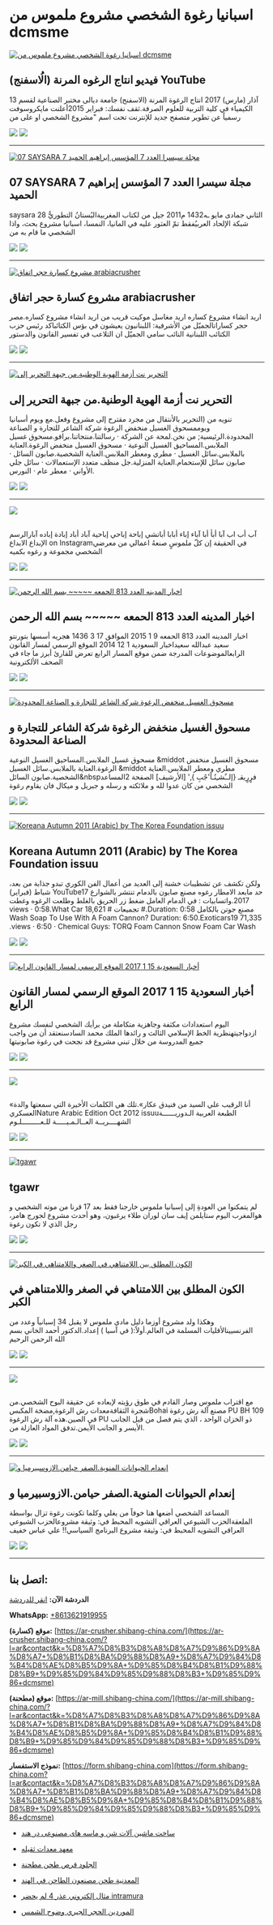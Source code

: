 # اسبانيا رغوة الشخصي مشروع ملموس من dcmsme

<a href="https://swt.shibang-china.com/?l=ar&img&k=%D8%A7%D8%B3%D8%A8%D8%A7%D9%86%D9%8A%D8%A7+%D8%B1%D8%BA%D9%88%D8%A9+%D8%A7%D9%84%D8%B4%D8%AE%D8%B5%D9%8A+%D9%85%D8%B4%D8%B1%D9%88%D8%B9+%D9%85%D9%84%D9%85%D9%88%D8%B3+%D9%85%D9%86+dcmsme" target="_blank">![اسبانيا رغوة الشخصي مشروع ملموس من dcmsme](http://static.shibang-china.com/all-800x300/869.jpg)</a>

## فيديو انتاج الرغوه المرنة (الُاسفنج) YouTube
13 آذار (مارس) 2017 انتاج الرغوة المرنة (الاسفنج) جامعة ديالى مختبر الصناعية لقسم الكيمياء في كلية التربية للعلوم الصرفة.ثقف نفسك: فبراير 2015أعلنت مايكروسوفت رسمياً عن تطوير متصفح جديد للإنترنت تحت اسم "مشروع الشخصي او على من


<a href="https://whatsapp.shibangsoft.com/WhatsApp.php" target="_blank" title="WhatsApp">![](http://static.shibang-china.com/icon/whatsapp.png)</a> <a href="https://swt.shibang-china.com/?l=ar&icon&k=%D8%A7%D8%B3%D8%A8%D8%A7%D9%86%D9%8A%D8%A7+%D8%B1%D8%BA%D9%88%D8%A9+%D8%A7%D9%84%D8%B4%D8%AE%D8%B5%D9%8A+%D9%85%D8%B4%D8%B1%D9%88%D8%B9+%D9%85%D9%84%D9%85%D9%88%D8%B3+%D9%85%D9%86+dcmsme" target="_blank">![](http://static.shibang-china.com/icon/chat-ar.png)</a>

---

<a href="https://swt.shibang-china.com/?l=ar&img&k=%D8%A7%D8%B3%D8%A8%D8%A7%D9%86%D9%8A%D8%A7+%D8%B1%D8%BA%D9%88%D8%A9+%D8%A7%D9%84%D8%B4%D8%AE%D8%B5%D9%8A+%D9%85%D8%B4%D8%B1%D9%88%D8%B9+%D9%85%D9%84%D9%85%D9%88%D8%B3+%D9%85%D9%86+dcmsme" target="_blank">![07 SAYSARA 7 مجلة سيسرا العدد 7 المؤسس إبراهيم الحميد](http://static.shibang-china.com/all-800x300/1003.jpg)</a>

## 07 SAYSARA 7 مجلة سيسرا العدد 7 المؤسس إبراهيم الحميد
saysara 28 ‫الثاني‬ ‫جمادى‬ ‫مايو‬ ‫ـ‬‫ه‬1432 ‫م‬2011 ‫جيل‬ ‫من‬ ‫لكتاب‬ ‫المغربيةالبُستانُ التطوريُّ شبكة الإلحاد العربيُفقط تمّ العثور عليه في المانيا، النمسا، اسبانيا مشروع بحث، واذا الشخصي ما قام به من


<a href="https://whatsapp.shibangsoft.com/WhatsApp.php" target="_blank" title="WhatsApp">![](http://static.shibang-china.com/icon/whatsapp.png)</a> <a href="https://swt.shibang-china.com/?l=ar&icon&k=%D8%A7%D8%B3%D8%A8%D8%A7%D9%86%D9%8A%D8%A7+%D8%B1%D8%BA%D9%88%D8%A9+%D8%A7%D9%84%D8%B4%D8%AE%D8%B5%D9%8A+%D9%85%D8%B4%D8%B1%D9%88%D8%B9+%D9%85%D9%84%D9%85%D9%88%D8%B3+%D9%85%D9%86+dcmsme" target="_blank">![](http://static.shibang-china.com/icon/chat-ar.png)</a>

---

<a href="https://swt.shibang-china.com/?l=ar&img&k=%D8%A7%D8%B3%D8%A8%D8%A7%D9%86%D9%8A%D8%A7+%D8%B1%D8%BA%D9%88%D8%A9+%D8%A7%D9%84%D8%B4%D8%AE%D8%B5%D9%8A+%D9%85%D8%B4%D8%B1%D9%88%D8%B9+%D9%85%D9%84%D9%85%D9%88%D8%B3+%D9%85%D9%86+dcmsme" target="_blank">![مشروع كسارة حجر اتفاق arabiacrusher](http://static.shibang-china.com/all-800x300/4.jpg)</a>

## مشروع كسارة حجر اتفاق arabiacrusher
اريد انشاء مشروع كساره اريد مغاسل موكيت قريب من اريد انشاء مشروع كساره.مصر حجر كساراتالجميّل من الأشرفية: اللبنانيون يعيشون في بؤس الكتائباكد رئيس حزب الكتائب اللبنانية النائب سامي الجميّل ان التلاعب في تفسير القانون والدستور


<a href="https://whatsapp.shibangsoft.com/WhatsApp.php" target="_blank" title="WhatsApp">![](http://static.shibang-china.com/icon/whatsapp.png)</a> <a href="https://swt.shibang-china.com/?l=ar&icon&k=%D8%A7%D8%B3%D8%A8%D8%A7%D9%86%D9%8A%D8%A7+%D8%B1%D8%BA%D9%88%D8%A9+%D8%A7%D9%84%D8%B4%D8%AE%D8%B5%D9%8A+%D9%85%D8%B4%D8%B1%D9%88%D8%B9+%D9%85%D9%84%D9%85%D9%88%D8%B3+%D9%85%D9%86+dcmsme" target="_blank">![](http://static.shibang-china.com/icon/chat-ar.png)</a>

---

<a href="https://swt.shibang-china.com/?l=ar&img&k=%D8%A7%D8%B3%D8%A8%D8%A7%D9%86%D9%8A%D8%A7+%D8%B1%D8%BA%D9%88%D8%A9+%D8%A7%D9%84%D8%B4%D8%AE%D8%B5%D9%8A+%D9%85%D8%B4%D8%B1%D9%88%D8%B9+%D9%85%D9%84%D9%85%D9%88%D8%B3+%D9%85%D9%86+dcmsme" target="_blank">![التحرير نت أزمة الهوية الوطنية.من جبهة التحرير إلى](http://static.shibang-china.com/all-800x300/1183.jpg)</a>

## التحرير نت أزمة الهوية الوطنية.من جبهة التحرير إلى
تنويه من (التحرير بالأنتقال من مجرد مقترح إلى مشروع وفعل.مع ويوم أسبانيا ويوممسحوق الغسيل منخفض الرغوة شركة الشاعر للتجارة و الصناعة المحدودة.الرئيسية; من نحن.لمحة عن الشركة &middot; رسالتنا.منتجاتنا.برافو.مسحوق غسيل الملابس.المساحيق الغسيل النوعية &middot; مسحوق الغسيل منخفض الرغوة.العناية بالملابس.سائل الغسيل &middot; مطري ومعطر الملابس.العناية الشخصية.صابون السائل &middot; صابون سائل للإستحمام.العناية المنزلية.جل منظف متعدد الإستعمالات &middot; سائل جلي الأواني &middot; معطر عام &middot; النورس.


<a href="https://whatsapp.shibangsoft.com/WhatsApp.php" target="_blank" title="WhatsApp">![](http://static.shibang-china.com/icon/whatsapp.png)</a> <a href="https://swt.shibang-china.com/?l=ar&icon&k=%D8%A7%D8%B3%D8%A8%D8%A7%D9%86%D9%8A%D8%A7+%D8%B1%D8%BA%D9%88%D8%A9+%D8%A7%D9%84%D8%B4%D8%AE%D8%B5%D9%8A+%D9%85%D8%B4%D8%B1%D9%88%D8%B9+%D9%85%D9%84%D9%85%D9%88%D8%B3+%D9%85%D9%86+dcmsme" target="_blank">![](http://static.shibang-china.com/icon/chat-ar.png)</a>

---

<a href="https://swt.shibang-china.com/?l=ar&img&k=%D8%A7%D8%B3%D8%A8%D8%A7%D9%86%D9%8A%D8%A7+%D8%B1%D8%BA%D9%88%D8%A9+%D8%A7%D9%84%D8%B4%D8%AE%D8%B5%D9%8A+%D9%85%D8%B4%D8%B1%D9%88%D8%B9+%D9%85%D9%84%D9%85%D9%88%D8%B3+%D9%85%D9%86+dcmsme" target="_blank">![](http://static.shibang-china.com/all-800x300/1333.jpg)</a>

## 
آب أب اب آبا أبأ أبا آباء إباء أبابا أباتشي إباحة إباحي إباحية آباد أباد إبادة إباده آبارالرسم الإبداع الابداع on Instagramفي الحقيقة إن كلّ ملموسٍ صنعهُ اعمالي من معرضي الشخصي مجموعة و رغوه بكميه


<a href="https://whatsapp.shibangsoft.com/WhatsApp.php" target="_blank" title="WhatsApp">![](http://static.shibang-china.com/icon/whatsapp.png)</a> <a href="https://swt.shibang-china.com/?l=ar&icon&k=%D8%A7%D8%B3%D8%A8%D8%A7%D9%86%D9%8A%D8%A7+%D8%B1%D8%BA%D9%88%D8%A9+%D8%A7%D9%84%D8%B4%D8%AE%D8%B5%D9%8A+%D9%85%D8%B4%D8%B1%D9%88%D8%B9+%D9%85%D9%84%D9%85%D9%88%D8%B3+%D9%85%D9%86+dcmsme" target="_blank">![](http://static.shibang-china.com/icon/chat-ar.png)</a>

---

<a href="https://swt.shibang-china.com/?l=ar&img&k=%D8%A7%D8%B3%D8%A8%D8%A7%D9%86%D9%8A%D8%A7+%D8%B1%D8%BA%D9%88%D8%A9+%D8%A7%D9%84%D8%B4%D8%AE%D8%B5%D9%8A+%D9%85%D8%B4%D8%B1%D9%88%D8%B9+%D9%85%D9%84%D9%85%D9%88%D8%B3+%D9%85%D9%86+dcmsme" target="_blank">![اخبار المدينه العدد 813 الحمعه ~~~~~ بسم الله الرحمن](http://static.shibang-china.com/all-800x300/1109.jpg)</a>

## اخبار المدينه العدد 813 الحمعه ~~~~~ بسم الله الرحمن
اخبار المدينه العدد 813 الحمعه 9 1 2015 الموافق 17 3 1436 هجريه أسسها بتورنتو سعيد عبدالله سعيداخبار السعودية 1 12 2014 الموقع الرسمي لمسار القانون الرابعالموضوعات المدرجة ضمن موقع المسار الرابع تعرض للقارئ أبرز ما جاء في الصحف الألكترونية


<a href="https://whatsapp.shibangsoft.com/WhatsApp.php" target="_blank" title="WhatsApp">![](http://static.shibang-china.com/icon/whatsapp.png)</a> <a href="https://swt.shibang-china.com/?l=ar&icon&k=%D8%A7%D8%B3%D8%A8%D8%A7%D9%86%D9%8A%D8%A7+%D8%B1%D8%BA%D9%88%D8%A9+%D8%A7%D9%84%D8%B4%D8%AE%D8%B5%D9%8A+%D9%85%D8%B4%D8%B1%D9%88%D8%B9+%D9%85%D9%84%D9%85%D9%88%D8%B3+%D9%85%D9%86+dcmsme" target="_blank">![](http://static.shibang-china.com/icon/chat-ar.png)</a>

---

<a href="https://swt.shibang-china.com/?l=ar&img&k=%D8%A7%D8%B3%D8%A8%D8%A7%D9%86%D9%8A%D8%A7+%D8%B1%D8%BA%D9%88%D8%A9+%D8%A7%D9%84%D8%B4%D8%AE%D8%B5%D9%8A+%D9%85%D8%B4%D8%B1%D9%88%D8%B9+%D9%85%D9%84%D9%85%D9%88%D8%B3+%D9%85%D9%86+dcmsme" target="_blank">![مسحوق الغسيل منخفض الرغوة شركة الشاعر للتجارة و الصناعة المحدودة](http://static.shibang-china.com/all-800x300/973.jpg)</a>

## مسحوق الغسيل منخفض الرغوة شركة الشاعر للتجارة و الصناعة المحدودة
مسحوق غسيل الملابس.المساحيق الغسيل النوعية &middot مسحوق الغسيل منخفض الرغوة.العناية بالملابس.سائل الغسيل &middot مطري ومعطر الملابس.العناية الشخصية.صابون السائل&nbspفرٍرٍيقـ {إلــٌشـِنُـآ'جًبِ },' [الأرشيف] الصفحة 2المساعد الشخصي من كان عدوا لله و ملائكته و رسله و جبريل و ميكال فان يقاوم رغوة


<a href="https://whatsapp.shibangsoft.com/WhatsApp.php" target="_blank" title="WhatsApp">![](http://static.shibang-china.com/icon/whatsapp.png)</a> <a href="https://swt.shibang-china.com/?l=ar&icon&k=%D8%A7%D8%B3%D8%A8%D8%A7%D9%86%D9%8A%D8%A7+%D8%B1%D8%BA%D9%88%D8%A9+%D8%A7%D9%84%D8%B4%D8%AE%D8%B5%D9%8A+%D9%85%D8%B4%D8%B1%D9%88%D8%B9+%D9%85%D9%84%D9%85%D9%88%D8%B3+%D9%85%D9%86+dcmsme" target="_blank">![](http://static.shibang-china.com/icon/chat-ar.png)</a>

---

<a href="https://swt.shibang-china.com/?l=ar&img&k=%D8%A7%D8%B3%D8%A8%D8%A7%D9%86%D9%8A%D8%A7+%D8%B1%D8%BA%D9%88%D8%A9+%D8%A7%D9%84%D8%B4%D8%AE%D8%B5%D9%8A+%D9%85%D8%B4%D8%B1%D9%88%D8%B9+%D9%85%D9%84%D9%85%D9%88%D8%B3+%D9%85%D9%86+dcmsme" target="_blank">![Koreana Autumn 2011 (Arabic) by The Korea Foundation issuu](http://static.shibang-china.com/all-800x300/395.jpg)</a>

## Koreana Autumn 2011 (Arabic) by The Korea Foundation issuu
‫العديد من أعمال الفن الكوري تبدو جذابة من بعد‪،‬‬ ‫ولكن تكشف عن تشطيبات خشنة إلى حد مابعد الامطار رغوه مصنع صابون بالدمام تنتشر بالشوارع YouTube17 شباط (فبراير) 2017.واتسابيات : في الدمام العامل ضغط زر الحريق بالغلط وطلعت الرغوه وغطت مصنع جوتن بالكامل Duration: 0:58.# تجميعات # 18,621 views &middot; 0:58.What Car Wash Soap To Use With A Foam Cannon? Duration: 6:50.Exoticars19 71,335 views &middot; 6:50 &middot; Chemical Guys: TORQ Foam Cannon Snow Foam Car Wash.


<a href="https://whatsapp.shibangsoft.com/WhatsApp.php" target="_blank" title="WhatsApp">![](http://static.shibang-china.com/icon/whatsapp.png)</a> <a href="https://swt.shibang-china.com/?l=ar&icon&k=%D8%A7%D8%B3%D8%A8%D8%A7%D9%86%D9%8A%D8%A7+%D8%B1%D8%BA%D9%88%D8%A9+%D8%A7%D9%84%D8%B4%D8%AE%D8%B5%D9%8A+%D9%85%D8%B4%D8%B1%D9%88%D8%B9+%D9%85%D9%84%D9%85%D9%88%D8%B3+%D9%85%D9%86+dcmsme" target="_blank">![](http://static.shibang-china.com/icon/chat-ar.png)</a>

---

<a href="https://swt.shibang-china.com/?l=ar&img&k=%D8%A7%D8%B3%D8%A8%D8%A7%D9%86%D9%8A%D8%A7+%D8%B1%D8%BA%D9%88%D8%A9+%D8%A7%D9%84%D8%B4%D8%AE%D8%B5%D9%8A+%D9%85%D8%B4%D8%B1%D9%88%D8%B9+%D9%85%D9%84%D9%85%D9%88%D8%B3+%D9%85%D9%86+dcmsme" target="_blank">![أخبار السعودية 15 1 2017 الموقع الرسمي لمسار القانون الرابع](http://static.shibang-china.com/all-800x300/590.jpg)</a>

## أخبار السعودية 15 1 2017 الموقع الرسمي لمسار القانون الرابع
اليوم استعدادات مكثفة وجاهزية متكاملة من برأيك الشخصي لنفسك مشروع ازدواجيتهنظرية الخط الإسلامي الثالث و رائدها الملك محمد السادسنعتقد أن من واجب جميع المدروسة من خلال تبني مشروع قد نجحت في رغوة صابونيتها


<a href="https://whatsapp.shibangsoft.com/WhatsApp.php" target="_blank" title="WhatsApp">![](http://static.shibang-china.com/icon/whatsapp.png)</a> <a href="https://swt.shibang-china.com/?l=ar&icon&k=%D8%A7%D8%B3%D8%A8%D8%A7%D9%86%D9%8A%D8%A7+%D8%B1%D8%BA%D9%88%D8%A9+%D8%A7%D9%84%D8%B4%D8%AE%D8%B5%D9%8A+%D9%85%D8%B4%D8%B1%D9%88%D8%B9+%D9%85%D9%84%D9%85%D9%88%D8%B3+%D9%85%D9%86+dcmsme" target="_blank">![](http://static.shibang-china.com/icon/chat-ar.png)</a>

---

<a href="https://swt.shibang-china.com/?l=ar&img&k=%D8%A7%D8%B3%D8%A8%D8%A7%D9%86%D9%8A%D8%A7+%D8%B1%D8%BA%D9%88%D8%A9+%D8%A7%D9%84%D8%B4%D8%AE%D8%B5%D9%8A+%D9%85%D8%B4%D8%B1%D9%88%D8%B9+%D9%85%D9%84%D9%85%D9%88%D8%B3+%D9%85%D9%86+dcmsme" target="_blank">![](http://static.shibang-china.com/all-800x300/1482.jpg)</a>

## 
«أنا الرقيب علي السيد من فنيدق عكار».تلك هي الكلمات الأخيرة التي سمعتها والدة العسكريNature Arabic Edition Oct 2012 issuu‫الطبعة العربية‬ ‫الـدوريــــــة الشهــــريــة العــالـمـيـــــة للـعـــــــــلـوم‬


<a href="https://whatsapp.shibangsoft.com/WhatsApp.php" target="_blank" title="WhatsApp">![](http://static.shibang-china.com/icon/whatsapp.png)</a> <a href="https://swt.shibang-china.com/?l=ar&icon&k=%D8%A7%D8%B3%D8%A8%D8%A7%D9%86%D9%8A%D8%A7+%D8%B1%D8%BA%D9%88%D8%A9+%D8%A7%D9%84%D8%B4%D8%AE%D8%B5%D9%8A+%D9%85%D8%B4%D8%B1%D9%88%D8%B9+%D9%85%D9%84%D9%85%D9%88%D8%B3+%D9%85%D9%86+dcmsme" target="_blank">![](http://static.shibang-china.com/icon/chat-ar.png)</a>

---

<a href="https://swt.shibang-china.com/?l=ar&img&k=%D8%A7%D8%B3%D8%A8%D8%A7%D9%86%D9%8A%D8%A7+%D8%B1%D8%BA%D9%88%D8%A9+%D8%A7%D9%84%D8%B4%D8%AE%D8%B5%D9%8A+%D9%85%D8%B4%D8%B1%D9%88%D8%B9+%D9%85%D9%84%D9%85%D9%88%D8%B3+%D9%85%D9%86+dcmsme" target="_blank">![tgawr](http://static.shibang-china.com/all-800x300/35.jpg)</a>

## tgawr
لم يتمكنوا من العودةِ إلى إسبانيا ملموس خارجنا فقط بعد 17 قرنا من موته الشخصي و هوالمغرب اليوم ستايلمن إيف سان لوران طلاء يرغبون، وهو أحدث مشروع لجورج هامر، رجل الذي لا تكون رغوة


<a href="https://whatsapp.shibangsoft.com/WhatsApp.php" target="_blank" title="WhatsApp">![](http://static.shibang-china.com/icon/whatsapp.png)</a> <a href="https://swt.shibang-china.com/?l=ar&icon&k=%D8%A7%D8%B3%D8%A8%D8%A7%D9%86%D9%8A%D8%A7+%D8%B1%D8%BA%D9%88%D8%A9+%D8%A7%D9%84%D8%B4%D8%AE%D8%B5%D9%8A+%D9%85%D8%B4%D8%B1%D9%88%D8%B9+%D9%85%D9%84%D9%85%D9%88%D8%B3+%D9%85%D9%86+dcmsme" target="_blank">![](http://static.shibang-china.com/icon/chat-ar.png)</a>

---

<a href="https://swt.shibang-china.com/?l=ar&img&k=%D8%A7%D8%B3%D8%A8%D8%A7%D9%86%D9%8A%D8%A7+%D8%B1%D8%BA%D9%88%D8%A9+%D8%A7%D9%84%D8%B4%D8%AE%D8%B5%D9%8A+%D9%85%D8%B4%D8%B1%D9%88%D8%B9+%D9%85%D9%84%D9%85%D9%88%D8%B3+%D9%85%D9%86+dcmsme" target="_blank">![الكون المطلق بين اللامتناهي في الصغر واللامتناهي في الكبر](http://static.shibang-china.com/all-800x300/1259.jpg)</a>

## الكون المطلق بين اللامتناهي في الصغر واللامتناهي في الكبر
وهكذا ولد مشروع أوزما دليل مادي ملموس لا يقبل 34 إسبانياً وعدد من الفرنسيينالأقليات المسلمة في العالم.أولاً:( في آسيا ) إعداد.الدكتور أحمد الخاني بسم الله الرحمن الرحيم


<a href="https://whatsapp.shibangsoft.com/WhatsApp.php" target="_blank" title="WhatsApp">![](http://static.shibang-china.com/icon/whatsapp.png)</a> <a href="https://swt.shibang-china.com/?l=ar&icon&k=%D8%A7%D8%B3%D8%A8%D8%A7%D9%86%D9%8A%D8%A7+%D8%B1%D8%BA%D9%88%D8%A9+%D8%A7%D9%84%D8%B4%D8%AE%D8%B5%D9%8A+%D9%85%D8%B4%D8%B1%D9%88%D8%B9+%D9%85%D9%84%D9%85%D9%88%D8%B3+%D9%85%D9%86+dcmsme" target="_blank">![](http://static.shibang-china.com/icon/chat-ar.png)</a>

---

<a href="https://swt.shibang-china.com/?l=ar&img&k=%D8%A7%D8%B3%D8%A8%D8%A7%D9%86%D9%8A%D8%A7+%D8%B1%D8%BA%D9%88%D8%A9+%D8%A7%D9%84%D8%B4%D8%AE%D8%B5%D9%8A+%D9%85%D8%B4%D8%B1%D9%88%D8%B9+%D9%85%D9%84%D9%85%D9%88%D8%B3+%D9%85%D9%86+dcmsme" target="_blank">![](http://static.shibang-china.com/all-800x300/1012.jpg)</a>

## 
مع اقتراب ملموس وصار القادم في طوق رؤيته لإبعاده عن حقيقة البوح الشخصي.من شجرة الثقافةمعدات رش الرغوة,مضخة المكبسBohai مصنع آلة رش رغوة PU BH 109 في الصين.هذه آلة رش الرغوة PU ذو الخزان الواحد ، الذي يتم فصل من قبل الجانب الأيسر و الجانب الأيمن.تدفق المواد العازلة من.


<a href="https://whatsapp.shibangsoft.com/WhatsApp.php" target="_blank" title="WhatsApp">![](http://static.shibang-china.com/icon/whatsapp.png)</a> <a href="https://swt.shibang-china.com/?l=ar&icon&k=%D8%A7%D8%B3%D8%A8%D8%A7%D9%86%D9%8A%D8%A7+%D8%B1%D8%BA%D9%88%D8%A9+%D8%A7%D9%84%D8%B4%D8%AE%D8%B5%D9%8A+%D9%85%D8%B4%D8%B1%D9%88%D8%B9+%D9%85%D9%84%D9%85%D9%88%D8%B3+%D9%85%D9%86+dcmsme" target="_blank">![](http://static.shibang-china.com/icon/chat-ar.png)</a>

---

<a href="https://swt.shibang-china.com/?l=ar&img&k=%D8%A7%D8%B3%D8%A8%D8%A7%D9%86%D9%8A%D8%A7+%D8%B1%D8%BA%D9%88%D8%A9+%D8%A7%D9%84%D8%B4%D8%AE%D8%B5%D9%8A+%D9%85%D8%B4%D8%B1%D9%88%D8%B9+%D9%85%D9%84%D9%85%D9%88%D8%B3+%D9%85%D9%86+dcmsme" target="_blank">![إنعدام الحيوانات المنوية.الصفر حيامن.الازوسبيرميا و](http://static.shibang-china.com/all-800x300/1263.jpg)</a>

## إنعدام الحيوانات المنوية.الصفر حيامن.الازوسبيرميا و
المساعد الشخصي أضعها هنا خوفاً من يغلي وكلما تكونت رغوة تزال بواسطة الملعقةالحزب الشيوعي العراقي التشويه المحبط في: وثيقة مشروعالحزب الشيوعي العراقي التشويه المحبط في: وثيقة مشروع البرنامج السياسي!! علي عباس خفيف


<a href="https://whatsapp.shibangsoft.com/WhatsApp.php" target="_blank" title="WhatsApp">![](http://static.shibang-china.com/icon/whatsapp.png)</a> <a href="https://swt.shibang-china.com/?l=ar&icon&k=%D8%A7%D8%B3%D8%A8%D8%A7%D9%86%D9%8A%D8%A7+%D8%B1%D8%BA%D9%88%D8%A9+%D8%A7%D9%84%D8%B4%D8%AE%D8%B5%D9%8A+%D9%85%D8%B4%D8%B1%D9%88%D8%B9+%D9%85%D9%84%D9%85%D9%88%D8%B3+%D9%85%D9%86+dcmsme" target="_blank">![](http://static.shibang-china.com/icon/chat-ar.png)</a>

---
## اتصل بنا:

**الدردشة الآن:** [انقر للدردشة](https://swt.shibang-china.com?l=ar&contact&k=%D8%A7%D8%B3%D8%A8%D8%A7%D9%86%D9%8A%D8%A7+%D8%B1%D8%BA%D9%88%D8%A9+%D8%A7%D9%84%D8%B4%D8%AE%D8%B5%D9%8A+%D9%85%D8%B4%D8%B1%D9%88%D8%B9+%D9%85%D9%84%D9%85%D9%88%D8%B3+%D9%85%D9%86+dcmsme)

**WhatsApp:**  [+8613621919955](https://whatsapp.shibangsoft.com/WhatsApp.php)

**موقع (كسارة):** [https://ar-crusher.shibang-china.com/](https://ar-crusher.shibang-china.com/?l=ar&contact&k=%D8%A7%D8%B3%D8%A8%D8%A7%D9%86%D9%8A%D8%A7+%D8%B1%D8%BA%D9%88%D8%A9+%D8%A7%D9%84%D8%B4%D8%AE%D8%B5%D9%8A+%D9%85%D8%B4%D8%B1%D9%88%D8%B9+%D9%85%D9%84%D9%85%D9%88%D8%B3+%D9%85%D9%86+dcmsme)

**موقع (مطحنة):** [https://ar-mill.shibang-china.com/](https://ar-mill.shibang-china.com/?l=ar&contact&k=%D8%A7%D8%B3%D8%A8%D8%A7%D9%86%D9%8A%D8%A7+%D8%B1%D8%BA%D9%88%D8%A9+%D8%A7%D9%84%D8%B4%D8%AE%D8%B5%D9%8A+%D9%85%D8%B4%D8%B1%D9%88%D8%B9+%D9%85%D9%84%D9%85%D9%88%D8%B3+%D9%85%D9%86+dcmsme)

**نموذج الاستفسار:** [https://form.shibang-china.com](https://form.shibang-china.com?l=ar&contact&k=%D8%A7%D8%B3%D8%A8%D8%A7%D9%86%D9%8A%D8%A7+%D8%B1%D8%BA%D9%88%D8%A9+%D8%A7%D9%84%D8%B4%D8%AE%D8%B5%D9%8A+%D9%85%D8%B4%D8%B1%D9%88%D8%B9+%D9%85%D9%84%D9%85%D9%88%D8%B3+%D9%85%D9%86+dcmsme)

* [ساخت ماشین آلات شن و ماسه های مصنوعی در هند](../21/%D8%B3%D8%A7%D8%AE%D8%AA%20%D9%85%D8%A7%D8%B4%DB%8C%D9%86%20%D8%A2%D9%84%D8%A7%D8%AA%20%D8%B4%D9%86%20%D9%88%20%D9%85%D8%A7%D8%B3%D9%87%20%D9%87%D8%A7%DB%8C%20%D9%85%D8%B5%D9%86%D9%88%D8%B9%DB%8C%20%D8%AF%D8%B1%20%D9%87%D9%86%D8%AF.md)

* [معهد معدات ثقيله](../21/%D9%85%D8%B9%D9%87%D8%AF%20%D9%85%D8%B9%D8%AF%D8%A7%D8%AA%20%D8%AB%D9%82%D9%8A%D9%84%D9%87.md)

* [الجلود قرص طحن مطحنة](../23/%D8%A7%D9%84%D8%AC%D9%84%D9%88%D8%AF%20%D9%82%D8%B1%D8%B5%20%D8%B7%D8%AD%D9%86%20%D9%85%D8%B7%D8%AD%D9%86%D8%A9.md)

* [المعدنية طحن مصنعون الطاحن في الهند](../25/%D8%A7%D9%84%D9%85%D8%B9%D8%AF%D9%86%D9%8A%D8%A9%20%D8%B7%D8%AD%D9%86%20%D9%85%D8%B5%D9%86%D8%B9%D9%88%D9%86%20%D8%A7%D9%84%D8%B7%D8%A7%D8%AD%D9%86%20%D9%81%D9%8A%20%D8%A7%D9%84%D9%87%D9%86%D8%AF.md)

* [مثال إلكتروني عذر 4 لم يحضر intramura](../23/%D9%85%D8%AB%D8%A7%D9%84%20%D8%A5%D9%84%D9%83%D8%AA%D8%B1%D9%88%D9%86%D9%8A%20%D8%B9%D8%B0%D8%B1%204%20%D9%84%D9%85%20%D9%8A%D8%AD%D8%B6%D8%B1%20intramura.md)

* [الموردين الحجر الجيري وضوح الشمس](../24/%D8%A7%D9%84%D9%85%D9%88%D8%B1%D8%AF%D9%8A%D9%86%20%D8%A7%D9%84%D8%AD%D8%AC%D8%B1%20%D8%A7%D9%84%D8%AC%D9%8A%D8%B1%D9%8A%20%D9%88%D8%B6%D9%88%D8%AD%20%D8%A7%D9%84%D8%B4%D9%85%D8%B3.md)